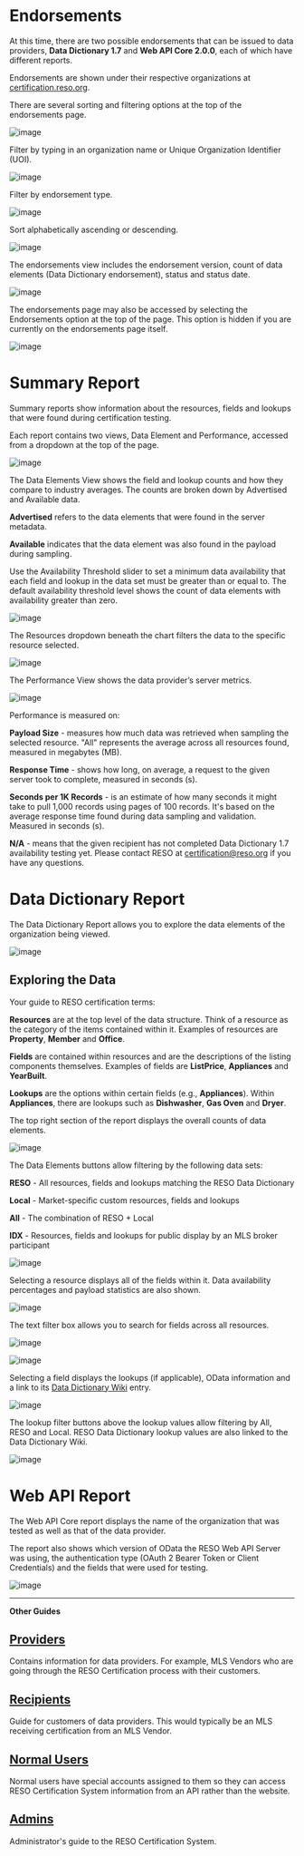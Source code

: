 # Endorsements
At this time, there are two possible endorsements that can be issued to data providers, **Data Dictionary 1.7** and **Web API Core 2.0.0**, each of which have different reports.

Endorsements are shown under their respective organizations at [certification.reso.org](http://certification.reso.org).

There are several sorting and filtering options at the top of the endorsements page.

![image](https://user-images.githubusercontent.com/88680702/163901780-4205ed54-5228-46e7-8608-f20a29eb9ed1.png)

Filter by typing in an organization name or Unique Organization Identifier (UOI).

![image](https://user-images.githubusercontent.com/88680702/163901524-6390ecc4-8c79-4485-b783-84d717d86d21.png)

Filter by endorsement type.

![image](https://user-images.githubusercontent.com/88680702/163902906-4cc2df94-f49e-48c4-9d95-3dcdaa354d05.png)

Sort alphabetically ascending or descending.

![image](https://user-images.githubusercontent.com/88680702/163903016-9c535476-a511-45d3-b41e-a5132c2be1a1.png)

The endorsements view includes the endorsement version, count of data elements (Data Dictionary endorsement), status and status date.

![image](https://user-images.githubusercontent.com/88680702/163903143-5fe7be69-1eab-4df3-af89-0965e5b9bbd5.png)

The endorsements page may also be accessed by selecting the Endorsements option at the top of the page. This option is hidden if you are currently on the endorsements page itself.

![image](https://user-images.githubusercontent.com/88680702/163903301-816fb489-91a7-47c3-8b6c-e6c75e329734.png)


# Summary Report
Summary reports show information about the resources, fields and lookups that were found during certification testing.

Each report contains two views, Data Element and Performance, accessed from a dropdown at the top of the page.

![image](https://user-images.githubusercontent.com/88680702/163904475-7c13c048-65c4-4c60-8e72-891418bb44b8.png)

The Data Elements View shows the field and lookup counts and how they compare to industry averages. The counts are broken down by Advertised and Available data.

**Advertised** refers to the data elements that were found in the server metadata.

**Available** indicates that the data element was also found in the payload during sampling.

Use the Availability Threshold slider to set a minimum data availability that each field and lookup in the data set must be greater than or equal to. The default availability threshold level shows the count of data elements with availability greater than zero.

![image](https://user-images.githubusercontent.com/88680702/163904566-ed0fdc2b-85a4-49e1-b609-66ab3b5cae02.png)

The Resources dropdown beneath the chart filters the data to the specific resource selected.

![image](https://user-images.githubusercontent.com/88680702/163904594-8453d153-a39f-4591-8742-e62d322aed88.png)

The Performance View shows the data provider’s server metrics.

![image](https://user-images.githubusercontent.com/88680702/163904659-f534636b-5f2c-474c-b809-1bd81e29e4fb.png)

Performance is measured on:

**Payload Size** - measures how much data was retrieved when sampling the selected resource. "All" represents the average across all resources found, measured in megabytes (MB).

**Response Time** - shows how long, on average, a request to the given server took to complete, measured in seconds (s).

**Seconds per 1K Records** - is an estimate of how many seconds it might take to pull 1,000 records using pages of 100 records. It's based on the average response time found during data sampling and validation. Measured in seconds (s).

**N/A** - means that the given recipient has not completed Data Dictionary 1.7 availability testing yet. Please contact RESO at certification@reso.org if you have any questions.

# Data Dictionary Report
The Data Dictionary Report allows you to explore the data elements of the organization being viewed.

![image](https://user-images.githubusercontent.com/88680702/163906517-f13337f9-e88e-4f27-9725-8364a16df08c.png)

## Exploring the Data
Your guide to RESO certification terms:

**Resources** are at the top level of the data structure. Think of a resource as the category of the items contained within it. Examples of resources are **Property**, **Member** and **Office**.

**Fields** are contained within resources and are the descriptions of the listing components themselves. Examples of fields are **ListPrice**, **Appliances** and **YearBuilt**.

**Lookups** are the options within certain fields (e.g., **Appliances**). Within **Appliances**, there are lookups such as **Dishwasher**, **Gas Oven** and **Dryer**.

The top right section of the report displays the overall counts of data elements.

![image](https://user-images.githubusercontent.com/88680702/163905212-8143ec15-d68e-44bc-a92e-e8fb3cde5409.png)

The Data Elements buttons allow filtering by the following data sets:

**RESO** - All resources, fields and lookups matching the RESO Data Dictionary

**Local** - Market-specific custom resources, fields and lookups

**All** - The combination of RESO + Local

**IDX** - Resources, fields and lookups for public display by an MLS broker participant

![image](https://user-images.githubusercontent.com/88680702/163905578-1b161c85-b916-43f6-9c22-6bed4a76036e.png)

Selecting a resource displays all of the fields within it. Data availability percentages and payload statistics are also shown.

![image](https://user-images.githubusercontent.com/88680702/163910089-e7757bab-8f40-44d7-81b0-5f97f5f76dc3.png)

The text filter box allows you to search for fields across all resources.

![image](https://user-images.githubusercontent.com/88680702/163905625-f9e073a2-12ce-4f2f-ab5d-a47ee3237d1c.png)

![image](https://user-images.githubusercontent.com/88680702/163905695-2f044f47-deaf-4d57-bb10-b9fe886c8b2f.png)

Selecting a field displays the lookups (if applicable), OData information and a link to its [Data Dictionary Wiki](https://ddwiki.reso.org/display/DDW17) entry.

![image](https://user-images.githubusercontent.com/88680702/163905793-b28b4f5e-7014-4b37-a3f0-f81a1db0b71f.png)

The lookup filter buttons above the lookup values allow filtering by All, RESO and Local. RESO Data Dictionary lookup values are also linked to the Data Dictionary Wiki.

![image](https://user-images.githubusercontent.com/88680702/163908793-ed3f900f-eb2e-4324-bf30-6f7155eedac9.png)

# Web API Report
The Web API Core report displays the name of the organization that was tested as well as that of the data provider.

The report also shows which version of OData the RESO Web API Server was using, the authentication type (OAuth 2 Bearer Token or Client Credentials) and the fields that were used for testing.

![image](https://user-images.githubusercontent.com/88680702/163909012-2f49e226-287d-4df7-ad5f-5570340edbad.png)

---

**Other Guides** 

## [Providers](/docs/providers.md)
Contains information for data providers. For example, MLS Vendors who are going through the RESO Certification process with their customers.

## [Recipients](/docs/recipients.md)
Guide for customers of data providers. This would typically be an MLS receiving certification from an MLS Vendor.

## [Normal Users](/docs/normal-users.md)
Normal users have special accounts assigned to them so they can access RESO Certification System information from an API rather than the website. 

## [Admins](/docs/admins.md)
Administrator's guide to the RESO Certification System.
